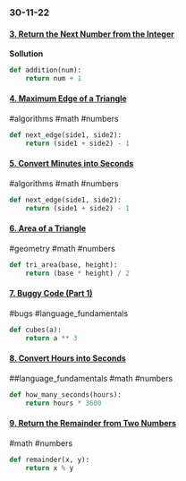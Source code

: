 ### 30-11-22

#### [3. Return the Next Number from the Integer](https://edabit.com/challenge/KjCS7occ9hfu5snpb)

**Sollution**
```python
def addition(num):
	return num + 1
```

#### [4. Maximum Edge of a Triangle](https://edabit.com/challenge/Zerwo2AENbvRZTe83)

#algorithms #math #numbers 

```python 
def next_edge(side1, side2):
	return (side1 + side2) - 1
```


#### [5. Convert Minutes into Seconds](https://edabit.com/challenge/FQyaaJx7orS7tiwz8)

#algorithms #math #numbers 

```python 
def next_edge(side1, side2):
	return (side1 + side2) - 1
```

#### [6. Area of a Triangle](https://edabit.com/challenge/aWLTzrRsrw7RakYrN)

#geometry #math #numbers 

```python 
def tri_area(base, height):
	return (base * height) / 2
```

#### [7. Buggy Code (Part 1)](https://edabit.com/challenge/CjXamaNRmKxwkmBxq)

#bugs #language_fundamentals 

```python 
def cubes(a):
	return a ** 3
```

#### [8. Convert Hours into Seconds](https://edabit.com/challenge/nyeNvKWdDFKRAk4Da)

##language_fundamentals  #math #numbers 

```python 
def how_many_seconds(hours):
	return hours * 3600
```

#### [9. Return the Remainder from Two Numbers](https://edabit.com/challenge/KWoj7kWiHRqJtG6S2)

#math #numbers 

```python 
def remainder(x, y):
	return x % y
```

